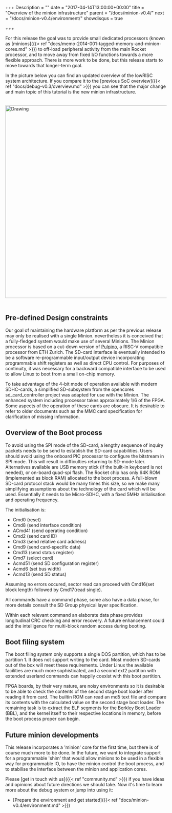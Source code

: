 +++
Description = ""
date = "2017-04-14T13:00:00+00:00"
title = "Overview of the minion infrastructure"
parent = "/docs/minion-v0.4/"
next = "/docs/minion-v0.4/environment/"
showdisqus = true

+++

For this release the goal was to provide small dedicated processors
(known as [minions]({{< ref "docs/memo-2014-001-tagged-memory-and-minion-cores.md" >}}) to off-load
peripheral activity from the main Rocket
processor, and to move away from fixed I/O functions towards a more
flexible approach. There is more work to be done, but this release starts to
move towards that longer-term goal.

In the picture below you can find an updated overview of the lowRISC
system architecture. If you compare it to the
[previous SoC overview]({{< ref "docs/debug-v0.3/overview.md" >}}) you
can see that the major change and main topic of this tutorial is the
new minion infrastructure.

<a name="figure-overview"></a>
<img src="../figures/lowRISC_soc.png" alt="Drawing" style="width: 600px; padding: 20px 0px;"/>

## Pre-defined Design constraints

Our goal of maintaining the hardware platform as per the previous release
may only be realised with a single Minion. nevertheless it is conceived that a fully-fledged
system would make use of several Minions. The Minion processor is based on a cut-down version
of [Pulpino](http://www.pulp-platform.org/), a RISC-V compatible processor
from ETH Zurich. The SD-card interface is eventually
intended to be a software re-programmable input/output device incorporating programmable shift
registers as well as direct CPU control. For purposes of continuity, it was necessary for a
backward compatible interface to be used to allow Linux to boot from a small on-chip memory.

To take advantage of the 4-bit mode of operation available with modern SDHC-cards, a simplified
SD-subsystem from the opencores sd_card_controller project was adapted for use with the Minion.
The enhanced system including processor takes approximately 1/6 of the FPGA. Some aspects of the
operation of these cards are obscure. It is desirable to refer to older documents such as the MMC
card specification for clarification of missing information.

## Overview of the Boot process

To avoid using the SPI mode of the SD-card, a lengthy sequence of inquiry packets needs to be
send to establish the SD-card capabilities. Users should avoid using the onboard PIC processor to
configure the bitstream in SPI mode. This will result in difficulties returning to SD-mode later.
Alternatives available are USB memory stick (if the built-in keyboard is not needed), or on-board
quad-spi flash. The Rocket chip has only 64K ROM (implemented as block RAM) allocated to the boot
process. A full-blown SD-card protocol stack would be many times this size, so we make many simplifying
assumptions about the technology of the card which will be used. Essentially it needs to be Micro-SDHC,
with a fixed 5MHz initialisation and operating frequency.

The initialisation is:

* Cmd0   (reset)
* Cmd8   (send interface condition)
* ACmd41 (send operating condition)
* Cmd2   (send card ID)
* Cmd3   (send relative card address)
* Cmd9   (send card-specific data)
* Cmd13  (send status register)
* Cmd7   (select card)
* Acmd51 (send SD configuration register)
* Acmd6  (set bus width)
* Acmd13 (send SD status)

Assuming no errors occured, sector read can proceed with Cmd16(set block length) followed by Cmd17(read single).

All commands have a command phase, some also have a data phase,
for more details consult the SD Group physical layer specification.

Within each relevant command an elaborate data phase provides longitudinal CRC checking and error recovery.
A future enhancement could add the intelligence for multi-block random access during booting.

## Boot filing system

The boot filing system only supports a single DOS partition, which has to be partition 1. It does not support writing to the card. Most modern SD-cards out of the box will meet these requirements. Under Linux the available facilities are much more
sophisticated, and a second ext2 partition with extended userland commands can happily coexist with this boot partition.

FPGA boards, by their very nature, are noisy environments so it is desirable to be able to check the contents of the second stage boot loader after reading it from card. The builtin ROM can read an md5 text file and compare its contents with the calculated value on the second stage boot loader. The remaining task is to extract the ELF segments for the Berkley Boot Loader (BBL), and the kernel itself to their respective locations in memory, before the boot process proper can begin.

## Future minion developments

This release incorporates a 'minion' core for the first time, but there is of
course much more to be done. In the future, we want to integrate support for a
programmable 'shim' that would allow minions to be used in a flexible way for
programmable IO, to have the minion control the boot process, and to stabilise
the interface between the minion and application cores.

Please [get in touch with us]({{< ref "community.md" >}}) if you have ideas 
and opinions about future directions we should take. Now
it's time to learn more about the debug system or jump into using it:

 * [Prepare the environment and get started]({{< ref "docs/minion-v0.4/environment.md" >}})
